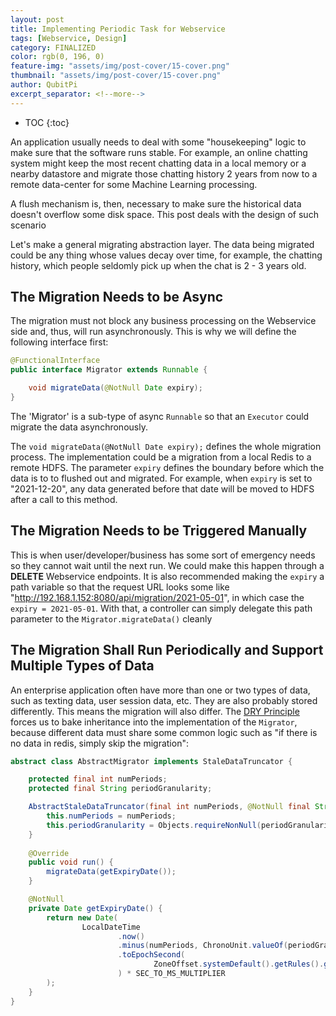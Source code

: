 ```yaml
---
layout: post
title: Implementing Periodic Task for Webservice
tags: [Webservice, Design]
category: FINALIZED
color: rgb(0, 196, 0)
feature-img: "assets/img/post-cover/15-cover.png"
thumbnail: "assets/img/post-cover/15-cover.png"
author: QubitPi
excerpt_separator: <!--more-->
---
```


<!--more-->

* TOC
{:toc}

An application usually needs to deal with some "housekeeping" logic to make sure that the software runs stable. For
example, an online chatting system might keep the most recent chatting data in a local memory or a nearby datastore and
migrate those chatting history 2 years from now to a remote data-center for some Machine Learning processing.

A flush mechanism is, then, necessary to make sure the historical data doesn't overflow some disk space. This post deals
with the design of such scenario

Let's make a general migrating abstraction layer. The data being migrated could be any thing whose values decay over
time, for example, the chatting history, which people seldomly pick up when the chat is 2 - 3 years old.

## The Migration Needs to be Async

The migration must not block any business processing on the Webservice side and, thus, will run asynchronously. This is
why we will define the following interface first:

```java
@FunctionalInterface
public interface Migrator extends Runnable {

    void migrateData(@NotNull Date expiry);
}
```

The 'Migrator' is a sub-type of async `Runnable` so that an `Executor` could migrate the data asynchronously.

The `void migrateData(@NotNull Date expiry);` defines the whole migration process. The implementation could be a
migration from a local Redis to a remote HDFS. The parameter `expiry` defines the boundary before which the data is to
to flushed out and migrated. For example, when `expiry` is set to "2021-12-20", any data generated before that date will
be moved to HDFS after a call to this method.

## The Migration Needs to be Triggered Manually

This is when user/developer/business has some sort of emergency needs so they cannot wait until the next run. We could
make this happen through a **DELETE** Webservice endpoints. It is also recommended making the `expiry` a path variable
so that the request URL looks some like "http://192.168.1.152:8080/api/migration/2021-05-01", in which case the
`expiry = 2021-05-01`. With that, a controller can simply delegate this path parameter to the `Migrator.migrateData()`
cleanly

## The Migration Shall Run Periodically and Support Multiple Types of Data

An enterprise application often have more than one or two types of data, such as texting data, user session data, etc.
They are also probably stored differently. This means the migration will also differ. The
[DRY Principle](https://en.wikipedia.org/wiki/Don%27t_repeat_yourself) forces us to bake inheritance into the
implementation of the `Migrator`, because different data must share some common logic such as "if there is no data in
redis, simply skip the migration":

```java
abstract class AbstractMigrator implements StaleDataTruncator {

    protected final int numPeriods;
    protected final String periodGranularity;

    AbstractStaleDataTruncator(final int numPeriods, @NotNull final String periodGranularity) {
        this.numPeriods = numPeriods;
        this.periodGranularity = Objects.requireNonNull(periodGranularity, "periodGranularity");
    }
    
    @Override
    public void run() {
        migrateData(getExpiryDate());
    }

    @NotNull
    private Date getExpiryDate() {
        return new Date(
                LocalDateTime
                        .now()
                        .minus(numPeriods, ChronoUnit.valueOf(periodGranularity))
                        .toEpochSecond(
                                ZoneOffset.systemDefault().getRules().getOffset(Instant.now())
                        ) * SEC_TO_MS_MULTIPLIER
        );
    }
}
```
